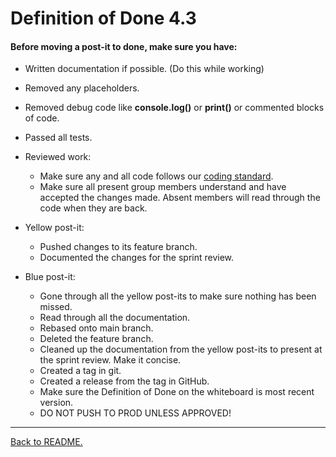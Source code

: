 # Definition of Done 4.3

#### Before moving a post-it to done, make sure you have:

-   Written documentation if possible. (Do this while working)
-   Removed any placeholders.
-   Removed debug code like **console.log()** or **print()** or commented blocks of code.

-   Passed all tests.

-   Reviewed work:
    -   Make sure any and all code follows our [coding standard](/docs/coding-standard.md).
    -   Make sure all present group members understand and have accepted the changes made. Absent members will read through the code when they are back.

-   Yellow post-it:

    -   Pushed changes to its feature branch.
    -   Documented the changes for the sprint review.

-   Blue post-it:
    -   Gone through all the yellow post-its to make sure nothing has been missed.
    -   Read through all the documentation.
    -   Rebased onto main branch.
    -   Deleted the feature branch.
    -   Cleaned up the documentation from the yellow post-its to present at the sprint review. Make it concise.
    -   Created a tag in git.
    -   Created a release from the tag in GitHub.
    -   Make sure the Definition of Done on the whiteboard is most recent version.
    -   DO NOT PUSH TO PROD UNLESS APPROVED!

---

[Back to README.](../README.md)
